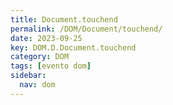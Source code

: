 ```yaml
---
title: Document.touchend
permalink: /DOM/Document/touchend/
date: 2023-09-25
key: DOM.D.Document.touchend
category: DOM
tags: [evento dom]
sidebar:
  nav: dom
---
```

